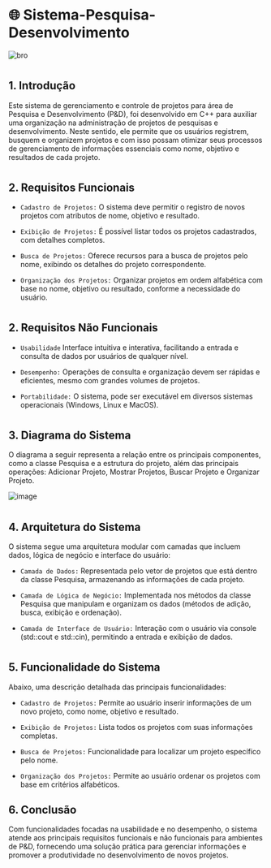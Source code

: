 # 🌐 **Sistema-Pesquisa-Desenvolvimento**

![bro](https://github.com/user-attachments/assets/93047f0f-fda0-4560-b002-08b78221b51f)

#

## 1. **Introdução**
Este sistema de gerenciamento e controle de projetos para área de Pesquisa e Desenvolvimento (P&D), foi desenvolvido em C++ para auxiliar uma organização na administração de projetos de pesquisas e desenvolvimento. Neste sentido, ele permite que os usuários registrem, busquem e organizem projetos e com isso possam otimizar seus processos de gerenciamento de informações essenciais como nome, objetivo e resultados de cada projeto.

#

## 2. **Requisitos Funcionais**
* `Cadastro de Projetos:` O sistema deve permitir o registro de novos projetos com atributos de nome, objetivo e resultado.

* `Exibição de Projetos:` É possível listar todos os projetos cadastrados, com detalhes completos.

* `Busca de Projetos:` Oferece recursos para a busca de projetos pelo nome, exibindo os detalhes do projeto correspondente.

* `Organização dos Projetos:` Organizar projetos em ordem alfabética com base no nome, objetivo ou resultado, conforme a necessidade do usuário.

#

## 2. **Requisitos Não Funcionais**

* `Usabilidade` Interface intuitiva e interativa, facilitando a entrada e consulta de dados por usuários de qualquer nível.

* `Desempenho:` Operações de consulta e organização devem ser rápidas e eficientes, mesmo com grandes volumes de projetos.

*  `Portabilidade:` O sistema, pode ser executável em diversos sistemas operacionais (Windows, Linux e MacOS).

#

## 3. **Diagrama do Sistema**

O diagrama a seguir representa a relação entre os principais componentes, como a classe Pesquisa e a estrutura do projeto, além das principais operações: Adicionar Projeto, Mostrar Projetos, Buscar Projeto e Organizar Projeto.

![image](https://github.com/user-attachments/assets/471de85e-562b-4e7f-b1b6-a028f709fae6)

#

## 4. Arquitetura do Sistema

O sistema segue uma arquitetura modular com camadas que incluem dados, lógica de negócio e interface do usuário:

* `Camada de Dados:` Representada pelo vetor de projetos que está dentro da classe Pesquisa, armazenando as informações de cada projeto.

* `Camada de Lógica de Negócio:` Implementada nos métodos da classe Pesquisa que manipulam e organizam os dados (métodos de adição, busca, exibição e ordenação).

* `Camada de Interface de Usuário:` Interação com o usuário via console (std::cout e std::cin), permitindo a entrada e exibição de dados.

#

## 5. Funcionalidade do Sistema

Abaixo, uma descrição detalhada das principais funcionalidades:

* `Cadastro de Projetos:` Permite ao usuário inserir informações de um novo projeto, como nome, objetivo e resultado.

* `Exibição de Projetos:` Lista todos os projetos com suas informações completas.

* `Busca de Projetos:` Funcionalidade para localizar um projeto específico pelo nome.

* `Organização dos Projetos:` Permite ao usuário ordenar os projetos com base em critérios alfabéticos.


## 6. Conclusão

Com funcionalidades focadas na usabilidade e no desempenho, o sistema atende aos principais requisitos funcionais e não funcionais para ambientes de P&D, fornecendo uma solução prática para gerenciar informações e promover a produtividade no desenvolvimento de novos projetos.




